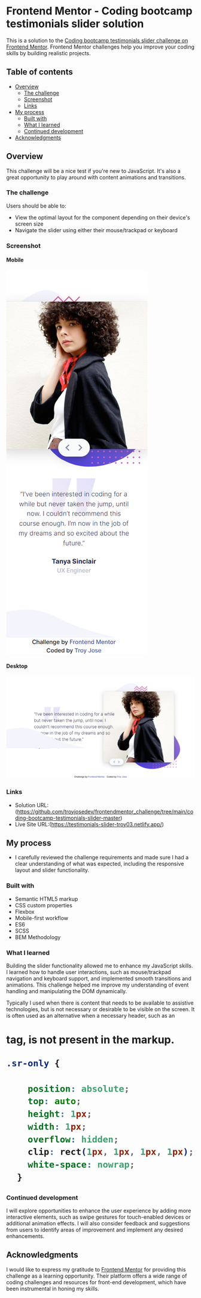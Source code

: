 # Frontend Mentor - Coding bootcamp testimonials slider solution

This is a solution to the [Coding bootcamp testimonials slider challenge on Frontend Mentor](https://www.frontendmentor.io/challenges/coding-bootcamp-testimonials-slider-4FNyLA8JL). Frontend Mentor challenges help you improve your coding skills by building realistic projects. 

## Table of contents

- [Overview](#overview)
  - [The challenge](#the-challenge)
  - [Screenshot](#screenshot)
  - [Links](#links)
- [My process](#my-process)
  - [Built with](#built-with)
  - [What I learned](#what-i-learned)
  - [Continued development](#continued-development)
- [Acknowledgments](#acknowledgments)

## Overview
  This challenge will be a nice test if you're new to JavaScript. It's also a great opportunity to play around with content animations and transitions.
### The challenge

Users should be able to:

- View the optimal layout for the component depending on their device's screen size
- Navigate the slider using either their mouse/trackpad or keyboard

### Screenshot

#### Mobile
![](./images/screenshot__mobile.png)

#### Desktop
![](./images/screenshot__desktop.png)

### Links

- Solution URL:(https://github.com/troyjosedev/frontendmentor_challenge/tree/main/coding-bootcamp-testimonials-slider-master)
- Live Site URL:(https://testimonials-slider-troy03.netlify.app/)

## My process
-  I carefully reviewed the challenge requirements and made sure I had a clear understanding of what was expected, including the responsive layout and slider functionality.
### Built with

- Semantic HTML5 markup
- CSS custom properties
- Flexbox
- Mobile-first workflow
- ES6
- SCSS
- BEM Methodology

### What I learned

Building the slider functionality allowed me to enhance my JavaScript skills. I learned how to handle user interactions, such as mouse/trackpad navigation and keyboard support, and implemented smooth transitions and animations. This challenge helped me improve my understanding of event handling and manipulating the DOM dynamically.


Typically I used when there is content that needs to be available to assistive technologies, but is not necessary or desirable to be visible on the screen. It is often used as an alternative when a necessary header, such as an <h1> tag, is not present in the markup. 

```css
.sr-only {

    position: absolute;
    top: auto;
    height: 1px;
    width: 1px;
    overflow: hidden;
    clip: rect(1px, 1px, 1px, 1px);
    white-space: nowrap;
  }
```

### Continued development

 I will explore opportunities to enhance the user experience by adding more interactive elements, such as swipe gestures for touch-enabled devices or additional animation effects. I will also consider feedback and suggestions from users to identify areas of improvement and implement any desired enhancements.

## Acknowledgments


I would like to express my gratitude to [Frontend Mentor](https://www.frontendmentor.io/) for providing this challenge as a learning opportunity. Their platform offers a wide range of coding challenges and resources for front-end development, which have been instrumental in honing my skills.
